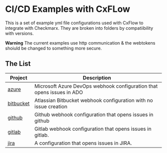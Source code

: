 # CI/CD Examples with CxFLow

This is a set of example yml file configurations used with CxFlow to integrate with Checkmarx.
They are broken into folders by compatiibility with versions.

**Warning** The current examples use http communication & the webtokens shoiuld be changed to something more secure.

## The List

Project | Description
--------|------------
[azure](azure) | Microsoft Azure DevOps webhook configuration that opens issues in ADO
[bitbucket](bitbucket) | Atlassian Bitbucket webhook configuration with no issue creation
[github](github) | Github webhook configuration that opens issues in github
[gitlab](gitlab) | Gitlab webhook configuration that opens issues in gitlab.
[jira](jira) | A configuration that opens issues in JIRA.




